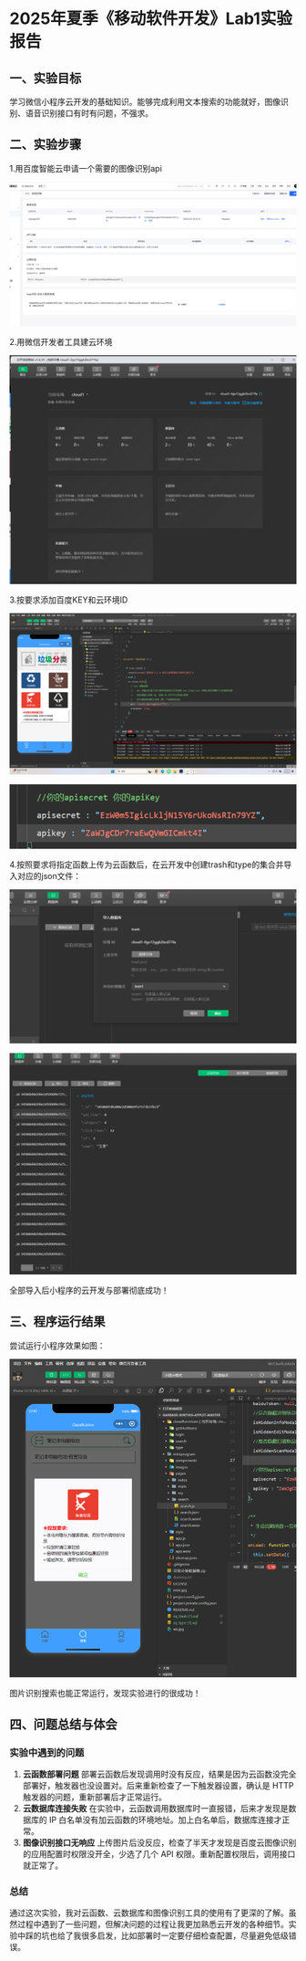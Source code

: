 # 2025年夏季《移动软件开发》Lab1实验报告



## **一、实验目标**

学习微信小程序云开发的基础知识。能够完成利用文本搜索的功能就好，图像识别、语音识别接口有时有问题，不强求。

## 二、实验步骤

1.用百度智能云申请一个需要的图像识别api

![image-20250901233954789](lab3/image-20250901233954789.png)

2.用微信开发者工具建云环境

![image-20250901234016783](lab3/image-20250901234016783.png)

3.按要求添加百度KEY和云环境ID

![image-20250901224316670](./lab3/image-20250901224316670.png)

![image-20250901234112652](lab3/image-20250901234112652.png)

4.按照要求将指定函数上传为云函数后，在云开发中创建trash和type的集合并导入对应的json文件：

![image-20250901231003541](lab3/image-20250901231003541.png)

![image-20250901231113645](lab3/image-20250901231113645.png)

全部导入后小程序的云开发与部署彻底成功！

## 三、程序运行结果

尝试运行小程序效果如图：

![image-20250901234249047](lab3/image-20250901234249047.png)

图片识别搜索也能正常运行，发现实验进行的很成功！

## 四、问题总结与体会

### 实验中遇到的问题

1. **云函数部署问题**
    部署云函数后发现调用时没有反应，结果是因为云函数没完全部署好，触发器也没设置对。后来重新检查了一下触发器设置，确认是 HTTP 触发器的问题，重新部署后才正常运行。
2. **云数据库连接失败**
    在实验中，云函数调用数据库时一直报错，后来才发现是数据库的 IP 白名单没有加云函数的环境地址。加上白名单后，数据库连接才正常。
3. **图像识别接口无响应**
    上传图片后没反应，检查了半天才发现是百度云图像识别的应用配置时权限没开全，少选了几个 API 权限。重新配置权限后，调用接口就正常了。

### 总结

通过这次实验，我对云函数、云数据库和图像识别工具的使用有了更深的了解。虽然过程中遇到了一些问题，但解决问题的过程让我更加熟悉云开发的各种细节。实验中踩的坑也给了我很多启发，比如部署时一定要仔细检查配置，尽量避免低级错误。